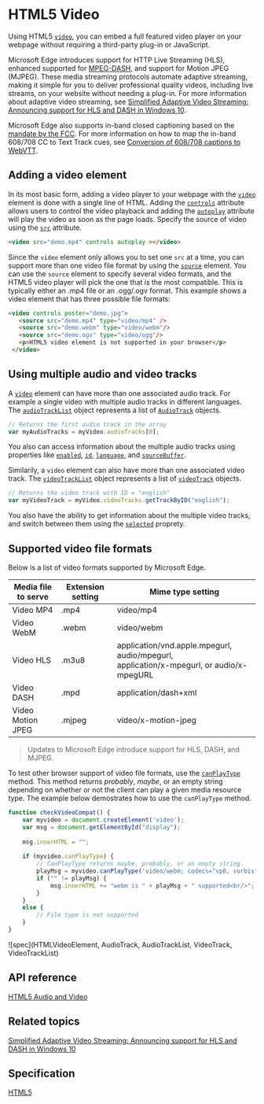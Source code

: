 # HTML5 Video

Using HTML5 [`video`](https://msdn.microsoft.com/library/hh772959(v=vs.85).aspx), you can embed a full featured video player on your webpage without requiring a third-party plug-in or JavaScript.

Microsoft Edge introduces support for HTTP Live Streaming (HLS), enhanced supported for [MPEG-DASH](http://go.microsoft.com/fwlink/p/?LinkID=533900), and support for Motion JPEG (MJPEG). These media streaming protocols automate adaptive streaming, making it simple for you to deliver professional quality videos, including live streams, on your website without needing a plug-in. For more information about adaptive video streaming, see [Simplified Adaptive Video Streaming: Announcing support for HLS and DASH in Windows 10](http://go.microsoft.com/fwlink/p/?LinkId=529964).

Microsoft Edge also supports in-band closed captioning based on the [mandate by the FCC](http://go.microsoft.com/fwlink/p/?LinkId=524313). For more information on how to map the in-band 608/708 CC to Text Track cues, see [Conversion of 608/708 captions to WebVTT](http://go.microsoft.com/fwlink/p/?LinkId=524314). 

## Adding a video element

In its most basic form, adding a video player to your webpage with the [`video`](https://msdn.microsoft.com/library/hh772959(v=vs.85).aspx) element is done with a single line of HTML. Adding the [`controls`](https://msdn.microsoft.com/library/ff974746) attribute allows users to control the video playback and adding the [`autoplay`](https://msdn.microsoft.com/library/ff974744) attribute will play the video as soon as the page loads. Specify the source of video using the [`src`](https://msdn.microsoft.com/library/ff974762(v=vs.85).aspx) attribute.

``` html
<video src="demo.mp4" controls autoplay ></video> 
```

Since the `video` element only allows you to set one `src` at a time, you can support more than one video file format by using the [`source`](https://msdn.microsoft.com/library/ff975070(v=vs.85).aspx) element. You can use the `source` element to specify several video formats, and the HTML5 video player will pick the one that is the most compatible. This is typically either an .mp4 file or an .ogg/.ogv format. This example shows a video element that has three possible file formats:

``` html
<video controls poster="demo.jpg">
   <source src="demo.mp4" type="video/mp4" />
   <source src="demo.webm" type="video/webm"/>
   <source src="demo.ogv" type="video/ogg"/>             
   <p>HTML5 video element is not supported in your browser</p>
 </video>
```

## Using multiple audio and video tracks

A [`video`](https://msdn.microsoft.com/library/hh772959(v=vs.85).aspx) element can have more than one associated audio track. For example a single video with multiple audio tracks in different languages. The [`audioTrackList`](https://msdn.microsoft.com/library/hh772483(v=vs.85).aspx) object represents a list of [`AudioTrack`](https://msdn.microsoft.com/library/hh772479(v=vs.85).aspx) objects. 

``` javascript
// Returns the first audio track in the array
var myAudioTracks = myVideo.audioTracks[0];
```

You also can access information about the multiple audio tracks using properties like [`enabled`](https://msdn.microsoft.com/library/hh772492(v=vs.85).aspx), [`id`](https://msdn.microsoft.com/library/hh772686(v=vs.85).aspx), [`language`](https://msdn.microsoft.com/library/hh772495(v=vs.85).aspx), and [`sourceBuffer`](https://msdn.microsoft.com/library/dn254952(v=vs.85).aspx).

Similarily, a `video` element can also have more than one associated video track.  The [`videoTrackList`](https://msdn.microsoft.com/library/dn806262(v=vs.85).aspx) object represents a list of [`videoTrack`](https://msdn.microsoft.com/library/dn806264(v=vs.85).aspx) objects. 

``` javascript
// Returns the video track with ID = "english"
var myVideoTrack = myVideo.videoTracks.getTrackByID("english");
```

You also have the ability to get information about the multiple video tracks, and switch between them using the [`selected`](https://msdn.microsoft.com/library/dn806261(v=vs.85).aspx) proprety. 


## Supported video file formats

Below is a list of video formats supported by Microsoft Edge.

| Media file to serve  | Extension setting | Mime type setting |
| -------------------- | ----------------- | --------------- | 
Video MP4 | .mp4 | video/mp4
Video WebM | .webm | video/webm
Video HLS | .m3u8 | application/vnd.apple.mpegurl, audio/mpegurl,<br/>application/x-mpegurl, or audio/x-mpegURL 
Video DASH | .mpd | application/dash+xml
Video Motion JPEG | .mjpeg | video/x-motion-jpeg

> Updates to Microsoft Edge introduce support for HLS, DASH, and MJPEG. 

To test other browser support of video file formats, use the [`canPlayType`](https://msdn.microsoft.com/library/ff975191(v=vs.85).aspx) method. This method returns  *probably*, *maybe*, or an empty string depending on whether or not the client can play a given media resource type. The example below demostrates how to use the `canPlayType` method.

``` javascript
function checkVideoCompat() {
	var myvideo = document.createElement('video');
	var msg = document.getElementById("display");
	
	msg.innerHTML = "";
	
	if (myvideo.canPlayType) {
		// CanPlayType returns maybe, probably, or an empty string.
		playMsg = myvideo.canPlayType('video/webm; codecs="vp8, vorbis"');
		if ("" != playMsg) {
			msg.innerHTML += "webm is " + playMsg + " supported<br/>";
		}
	}
	else {
		// File type is not supported
	}
}

```

![spec](HTMLVideoElement, AudioTrack, AudioTrackList, VideoTrack, VideoTrackList)

## API reference
[HTML5 Audio and Video](https://msdn.microsoft.com/library/hh772500(v=vs.85).aspx)


## Related topics
[Simplified Adaptive Video Streaming: Announcing support for HLS and DASH in Windows 10](http://go.microsoft.com/fwlink/p/?LinkId=529964)

## Specification
[HTML5](https://www.w3.org/TR/html5/)
